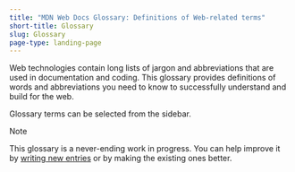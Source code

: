 ```yaml
---
title: "MDN Web Docs Glossary: Definitions of Web-related terms"
short-title: Glossary
slug: Glossary
page-type: landing-page
---
```




Web technologies contain long lists of jargon and abbreviations that are used in documentation and coding. This glossary provides definitions of words and abbreviations you need to know to successfully understand and build for the web.

Glossary terms can be selected from the sidebar.

> [!NOTE]
> This glossary is a never-ending work in progress. You can help improve it by [writing new entries](/MDN/Writing_guidelines/Howto/Write_a_new_entry_in_the_glossary) or by making the existing ones better.
